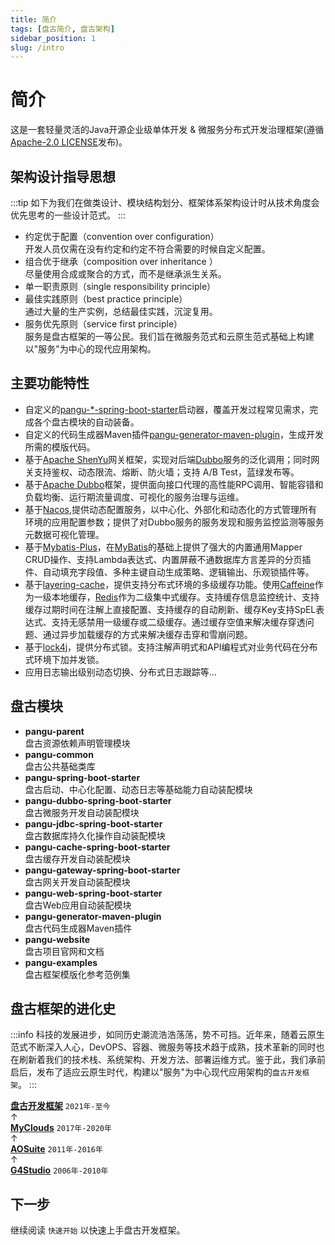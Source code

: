 ```yaml
---
title: 简介
tags: [盘古简介, 盘古架构]
sidebar_position: 1
slug: /intro
---
```


# 简介

这是一套轻量灵活的Java开源企业级单体开发 & 微服务分布式开发治理框架(遵循[Apache-2.0 LICENSE](https://www.apache.org/licenses/LICENSE-2.0)发布)。

## 架构设计指导思想

:::tip
如下为我们在做类设计、模块结构划分、框架体系架构设计时从技术角度会优先思考的一些设计范式。
:::

- 约定优于配置（convention over configuration）  
  开发人员仅需在没有约定和约定不符合需要的时候自定义配置。
- 组合优于继承（composition over inheritance ）  
  尽量使用合成或聚合的方式，而不是继承派生关系。
- 单一职责原则（single responsibility principle）
- 最佳实践原则（best practice principle）  
  通过大量的生产实例，总结最佳实践，沉淀复用。	
- 服务优先原则（service first principle）  
  服务是盘古框架的一等公民。我们旨在微服务范式和云原生范式基础上构建以"服务"为中心的现代应用架构。

## 主要功能特性

- 自定义的[pangu-*-spring-boot-starter](https://gitee.com/pulanos/pangu-framework/tree/master)启动器，覆盖开发过程常见需求，完成各个盘古模块的自动装备。
- 自定义的代码生成器Maven插件[pangu-generator-maven-plugin](https://gitee.com/pulanos/pangu-framework/tree/master/pangu-generator-maven-plugin)，生成开发所需的模版代码。
- 基于[Apache ShenYu](https://shenyu.apache.org)网关框架，实现对后端[Dubbo](https://dubbo.apache.org/en/)服务的泛化调用；同时网关支持鉴权、动态限流、熔断、防火墙；支持 A/B Test，蓝绿发布等。
- 基于[Apache Dubbo](https://dubbo.apache.org/en/)框架，提供面向接口代理的高性能RPC调用、智能容错和负载均衡、运行期流量调度、可视化的服务治理与运维。
- 基于[Nacos](https://nacos.io/en-us/index.html),提供动态配置服务，以中心化、外部化和动态化的方式管理所有环境的应用配置参数；提供了对Dubbo服务的服务发现和服务监控监测等服务元数据可视化管理。
- 基于[Mybatis-Plus](https://gitee.com/baomidou/mybatis-plus)，在[MyBatis](https://mybatis.org/mybatis-3/index.html)的基础上提供了强大的内置通用Mapper CRUD操作、支持Lambda表达式、内置屏蔽不通数据库方言差异的分页插件、自动填充字段值、多种主键自动生成策略、逻辑输出、乐观锁插件等。
- 基于[layering-cache](https://github.com/xiaolyuh/layering-cache)，提供支持分布式环境的多级缓存功能。使用[Caffeine](https://github.com/ben-manes/caffeine)作为一级本地缓存，[Redis](https://redis.io/)作为二级集中式缓存。支持缓存信息监控统计、支持缓存过期时间在注解上直接配置、支持缓存的自动刷新、缓存Key支持SpEL表达式、支持无感禁用一级缓存或二级缓存。通过缓存空值来解决缓存穿透问题、通过异步加载缓存的方式来解决缓存击穿和雪崩问题。
- 基于[lock4j](https://gitee.com/baomidou/lock4j)，提供分布式锁。支持注解声明式和API编程式对业务代码在分布式环境下加并发锁。
- 应用日志输出级别动态切换、分布式日志跟踪等...

## 盘古模块

- **pangu-parent**  
盘古资源依赖声明管理模块
- **pangu-common**  
盘古公共基础类库
- **pangu-spring-boot-starter**  
盘古启动、中心化配置、动态日志等基础能力自动装配模块
- **pangu-dubbo-spring-boot-starter**  
盘古微服务开发自动装配模块
- **pangu-jdbc-spring-boot-starter**  
盘古数据库持久化操作自动装配模块
- **pangu-cache-spring-boot-starter**  
盘古缓存开发自动装配模块
- **pangu-gateway-spring-boot-starter**  
盘古网关开发自动装配模块
- **pangu-web-spring-boot-starter**  
盘古Web应用自动装配模块
- **pangu-generator-maven-plugin**  
盘古代码生成器Maven插件
- **pangu-website**  
盘古项目官网和文档
- **pangu-examples**  
盘古框架模版化参考范例集

## 盘古框架的进化史
:::info
科技的发展进步，如同历史潮流浩浩荡荡，势不可挡。近年来，随着云原生范式不断深入人心，DevOPS、容器、微服务等技术趋于成熟，技术革新的同时也在刷新着我们的技术栈、系统架构、开发方法、部署运维方式。鉴于此，我们承前启后，发布了适应云原生时代，构建以"服务"为中心现代应用架构的`盘古开发框架`。
:::

**[盘古开发框架](/)** `2021年-至今`  
↑   
**[MyClouds](https://gitee.com/pulanos/myclouds/blob/master/myclouds-docs/1.1%20%E5%85%A5%E9%97%A8%20-%20%E7%AE%80%E4%BB%8B.md)**   `2017年-2020年`  
↑  
**[AOSuite](https://gitee.com/pulanos/aosuite/blob/master/doc/a.%E7%AC%AC%E4%B8%80%E7%AB%A0%20AOSuite%E7%AE%80%E4%BB%8B.md)**    `2011年-2016年`  
↑  
**[G4Studio](https://gitee.com/xiong-chun/G4Studio)**   `2006年-2010年`

## 下一步
继续阅读 `快速开始` 以快速上手盘古开发框架。